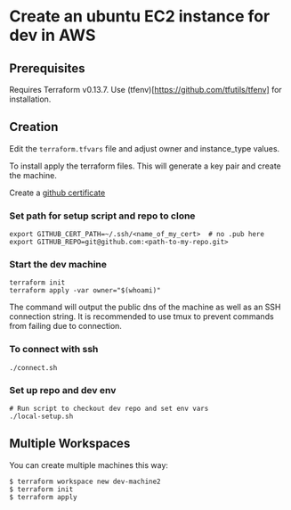 # Create an ubuntu EC2 instance for dev in AWS 

## Prerequisites 
Requires Terraform v0.13.7. Use (tfenv)[https://github.com/tfutils/tfenv] for installation.

## Creation
Edit the `terraform.tfvars` file and adjust owner and instance_type values.

To install apply the terraform files. This will generate a key pair and create the machine.

Create a [github certificate](https://docs.github.com/en/enterprise-server@3.2/authentication/connecting-to-github-with-ssh/generating-a-new-ssh-key-and-adding-it-to-the-ssh-agent)

### Set path for setup script and repo to clone

``` shell
export GITHUB_CERT_PATH=~/.ssh/<name_of_my_cert>  # no .pub here
export GITHUB_REPO=git@github.com:<path-to-my-repo.git>
```

### Start the dev machine

``` shell
terraform init
terraform apply -var owner="$(whoami)"
```

The command will output the public dns of the machine as well as an SSH connection string. It is recommended to use tmux to prevent commands from failing due to connection.

### To connect with ssh

``` shell
./connect.sh
```

### Set up repo and dev env

``` shell
# Run script to checkout dev repo and set env vars
./local-setup.sh
```

## Multiple Workspaces
You can create multiple machines this way:

```
$ terraform workspace new dev-machine2
$ terraform init
$ terraform apply
```
